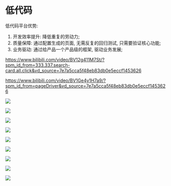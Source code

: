 # 低代码

低代码平台优势:

1. 开发效率提升: 降低重复的劳动力;
2. 质量保障: 通过配置生成的页面, 无需反复的回归测试, 只需要验证核心功能;
3. 业务驱动: 通过给产品一个产品级的框架, 驱动业务发展;

<https://www.bilibili.com/video/BV12g411M7St/?spm_id_from=333.337.search-card.all.click&vd_source=7e7a5cca5f48eb83db0e5eccf1453626>

<https://www.bilibili.com/video/BV1Ge4y1H7a9/?spm_id_from=pageDriver&vd_source=7e7a5cca5f48eb83db0e5eccf1453626>

![](./2023-06-01-15-52-02.png)

![](./2023-06-01-15-55-56.png)

![](./2023-06-01-15-56-32.png)

![](./2023-06-01-16-04-12.png)

![](./2023-06-01-16-03-39.png)

![](./2023-06-01-16-05-50.png)

![](./2023-06-01-16-08-52.png)

![](./2023-06-01-16-11-45.png)

![](./2023-06-01-16-14-18.png)
